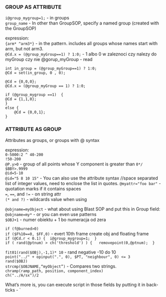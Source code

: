 ### GROUP AS ATTRIBUTE

`i@group_mygroup=1;` - in groups   
`group_name` - In other than GroupSOP, specify a named group (created with the GroupSOP)  

expression:  
`{arm* ^arm3*}`  - in the pattern. includes all groups whose names start with arm, but not arm3.   
`@Cd.x = (@group_myGroup==1) ? 1:0;` - 1 albo 0 w zaleznoci czy nalezy do myGroup czy nie @gorup_myGroup - read    

```
int in_group = (@group_myGroup==1) ? 1:0;
@Cd = set(in_group, 0 , 0);
```
```
@Cd = {0,0,0};
@Cd.x = (@group_myGroup == 1) ? 1:0;
```
```
if (@group_mygroup ==1)  {
@Cd = {1,1,0};
}
else {
    @Cd = {0,0,1};
}
```
### ATTRIBUTE AS GROUP
Attributes as groups, or groups with @ syntax

expression:  
`0-5000:2 ^ 40-200`  
`!50-200`   
`@P.y>0` - group of all points whose Y component is greater than `0*/ $BBY>.9999`     
`@id=5-10`  
`@id="5 8 10 15"` - You can also use the attribute syntax //space separated list of integer values, need to enclose the list in quotes. 
`@myattr="foo bar"` - quotation marks if it contains spaces   
`=`, `==`, and `!=`  - on string attr  
`(* and ?)` -  wildcards value when using   



`@objname=myObject` - what about using Blast SOP and put this in Group field:   
`@objname=my*` - or you can even use patterns   
`$OBJ+1` - numer obiektu + 1 bo numeracja od zera   

`if (f@burned>0)`  
`if ($F%10==0, $FF,0)` - evert 10th frame create obj and floating frame   
`if (@Cd.r < 0.1) {  i@group_mygroup=1;  }`   
`if ( rand(@ptnum) > ch('threshold') ) {   removepoint(0,@ptnum);  }`     

`fit01(rand($OBj),-1,1)* 10` - rand negative -10 do 10  
`point("../" + opinput(".", 0), $PT, "neighbour", 0) <= 3`    
`rand($OBJ)`   
`strcmp($OBJNAME,“myObject”)` - Compares two strings.  
`chramp(ramp_path, position, component_index)`   
`ch("../A/sx")/2`   

What’s more is, you can execute script in those fields by putting it in back-ticks - `
